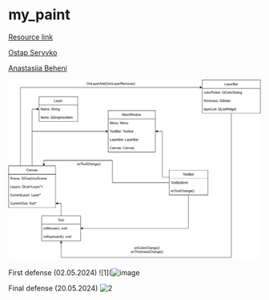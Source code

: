 # my_paint

[Resource link](https://docs.google.com/document/d/1jOx7KvZJx4Yys-XaVQXChPZYJezrX_Bw-L8gU99S9Mc/edit)

[Ostap Seryvko](https://github.com/redn1nja)

[Anastasiia Beheni](https://github.com/beheni)

![UML](data/diagram.svg)

First defense (02.05.2024)
![1](![image](https://github.com/beheni/my_paint/assets/92575534/ed633333-7f82-4c23-8544-ba83f186daad)

Final defense (20.05.2024)
![2](![image_2024-05-20_15-15-43](https://github.com/beheni/my_paint/assets/92575534/6aa279b5-29ae-49e2-9ba9-362c7d508766))

